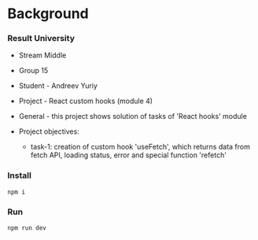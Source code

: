 # Background
### Result University

* Stream Middle
* Group 15
* Student - Andreev Yuriy
* Project - React custom hooks (module 4)

* General - this project shows solution of tasks of 'React hooks' module
* Project objectives:
  * task-1: creation of custom hook 'useFetch', which returns data from fetch API, loading status, error and special function 'refetch'

### Install

```
npm i
```

### Run
```
npm run dev
```
